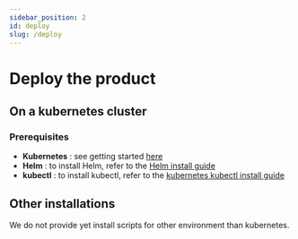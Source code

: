 ```yaml
---
sidebar_position: 2
id: deploy
slug: /deploy
---
```


# Deploy the product

## On a kubernetes cluster

### Prerequisites

- **Kubernetes** : see getting started [here](https://kubernetes.io/docs/setup/)
- **Helm** : to install Helm, refer to the [Helm install guide](https://github.com/helm/helm#install)
- **kubectl** : to install kubectl, refer to the [kubernetes kubectl install guide](https://kubernetes.io/docs/tasks/tools/)

## Other installations

We do not provide yet install scripts for other environment than kubernetes.
